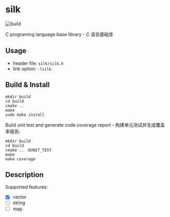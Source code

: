 # silk

![build](https://github.com/hubenchang0515/silk/actions/workflows/cmake.yml/badge.svg)

C programing language base library - C 语言基础库

## Usage
* header file: `silk/silk.h`
* link option: `-lsilk`

## Build & Install

```
mkdir build
cd build
cmake ..
make
sudo make install
```

Build unit test and generate code coverage report - 构建单元测试并生成覆盖率报告: 
```
mkdir build
cd build
cmake .. -DUNIT_TEST
make
make coverage
```

## Description

Supported features:  

* [x] vector
* [ ] string
* [ ] map